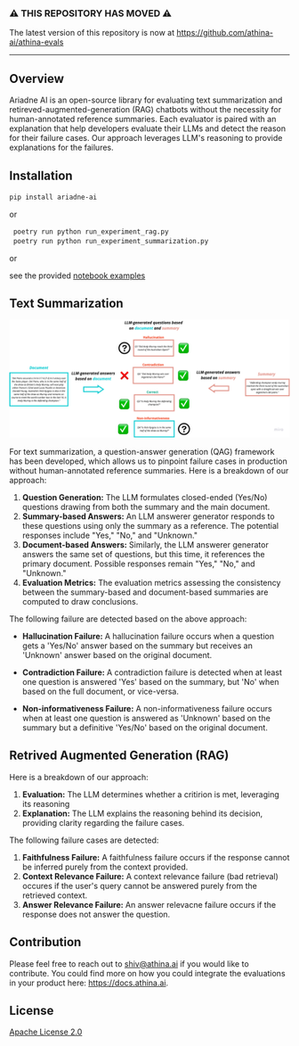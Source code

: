### ⚠️ THIS REPOSITORY HAS MOVED ⚠️
The latest version of this repository is now at https://github.com/athina-ai/athina-evals


----------

## Overview
Ariadne AI is an open-source library for evaluating text summarization and retireved-augmented-generation (RAG) chatbots without the necessity for human-annotated reference summaries. Each evaluator is paired with an explanation that help developers evaluate their LLMs and detect the reason for their failure cases. Our approach leverages LLM's reasoning to provide explanations for the failures. 


## Installation

```bash
pip install ariadne-ai
```
or 

```python
 poetry run python run_experiment_rag.py
 poetry run python run_experiment_summarization.py
```
or

see the provided [notebook examples](examples/)

## Text Summarization

![Text Summarization QAG Approach](docs/QAG_approach.png)

For text summarization, a question-answer generation (QAG) framework has been developed, which allows us to pinpoint failure cases in production without human-annotated reference summaries. Here is a breakdown of our approach:

1. **Question Generation:** The LLM formulates closed-ended (Yes/No) questions drawing from both the summary and the main document.
2. **Summary-based Answers:** An LLM answerer generator responds to these questions using only the summary as a reference. The potential responses include "Yes," "No," and "Unknown."
3. **Document-based Answers:** Similarly, the LLM answerer generator answers the same set of questions, but this time, it references the primary document. Possible responses remain "Yes," "No," and "Unknown."
4. **Evaluation Metrics:** The evaluation metrics assessing the consistency between the summary-based and document-based summaries are computed to draw conclusions.

The following failure are detected based on the above approach:

*  **Hallucination Failure:** A hallucination failure occurs when a question gets a 'Yes/No' answer based on the summary but receives an 'Unknown' answer based on the original document.

*  **Contradiction Failure:** A contradiction failure is detected when at least one question is answered 'Yes' based on the summary, but 'No' when based on the full document, or vice-versa.

*  **Non-informativeness Failure:**  A non-informativeness failure occurs when at least one question is answered as 'Unknown' based on the summary but a definitive 'Yes/No' based on the original document.

## Retrived Augmented Generation (RAG)

Here is a breakdown of our approach:

1. **Evaluation:** The LLM determines whether a critirion is met, leveraging its reasoning
2. **Explanation:** The LLM explains the reasoning behind its decision, providing clarity regarding the failure cases.

The following failure cases are detected:

1. **Faithfulness Failure:** A faithfulness failure occurs if the response cannot be inferred purely from the context provided.
2. **Context Relevance Failure:** A context relevance failure (bad retrieval) occures if the user's query cannot be answered purely from the retrieved context.
3. **Answer Relevance Failure:** An answer relevacne failure occurs if the response does not answer the question.


## Contribution 

Please feel free to reach out to shiv@athina.ai if you would like to contribute. You could find more on how you could integrate the evaluations in your product here: https://docs.athina.ai.


## License

[Apache License 2.0](LICENSE)
